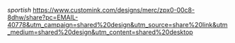 *sportish*
https://www.customink.com/designs/merc/zpx0-00c8-8dhw/share?pc=EMAIL-40778&utm_campaign=shared%20design&utm_source=share%20link&utm_medium=shared%20design&utm_content=shared%20desktop
